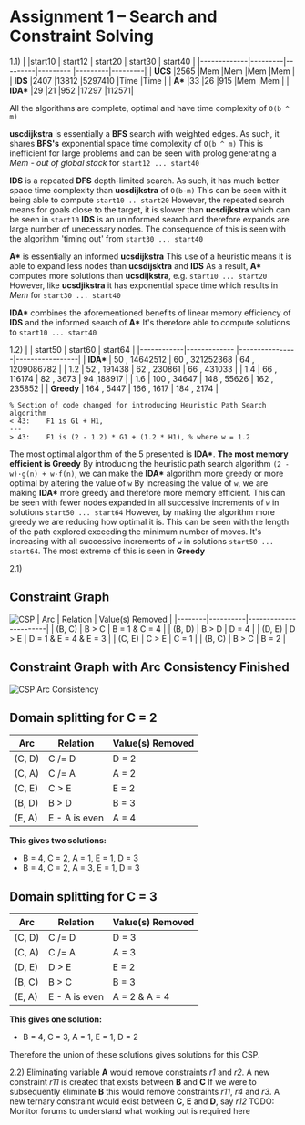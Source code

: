 <!-- SPDX-License-Identifier: zlib-acknowledgement -->

# Assignment 1 – Search and Constraint Solving

1.1)
|             |start10  | start12 | start20   | start30 | start40 |
|-------------|---------|---------|---------  |---------|---------|
| **UCS**     |2565  |Mem      |Mem        |Mem      |Mem      |
| **IDS**     |2407  |13812 |5297410 |Time     |Time     |
| **A\***     |33    |26    |915     |Mem      |Mem      |
| **IDA\***   |29    |21    |952     |17297 |112571|

All the algorithms are complete, optimal and have time complexity of `O(b ^ m)`

**uscdijkstra** is essentially a **BFS** search with weighted edges.
As such, it shares **BFS's** exponential space time complexity of `O(b ^ m)`
This is inefficient for large problems and can be seen with prolog generating a *Mem - out of global stack* for `start12 ... start40`

**IDS** is a repeated **DFS** depth-limited search. 
As such, it has much better space time complexity than **ucsdijkstra** of `O(b·m)`
This can be seen with it being able to compute `start10 .. start20`
However, the repeated search means for goals close to the target, it is slower than **ucsdijkstra** which can be seen in `start10`
**IDS** is an uninformed search and therefore expands are large number of unecessary nodes.
The consequence of this is seen with the algorithm 'timing out' from `start30 ... start40`

**A\*** is essentially an informed **ucsdijkstra**
This use of a heuristic means it is able to expand less nodes than **ucsdijsktra** and **IDS**
As a result, **A\*** computes more solutions than **ucsdijkstra**, e.g. `start10 ... start20`
However, like **ucsdjikstra** it has exponential space time which results in *Mem* for `start30 ... start40`

**IDA\*** combines the aforementioned benefits of linear memory efficiency of **IDS** and the informed search of **A\***
It's therefore able to compute solutions to `start10 ... start40`
  
1.2)
|            | start50       | start60        | start64         |
|------------|-------------  |----------------|-----------------|
| **IDA\***  | 50 , 14642512 | 60 , 321252368 | 64 , 1209086782 |
| 1.2        | 52 , 191438   | 62 , 230861    | 66 , 431033     |
| 1.4        | 66 , 116174   | 82 , 3673      | 94 ,188917      |
| 1.6        | 100 , 34647   | 148 , 55626    | 162 , 235852    |
| **Greedy** | 164 , 5447    | 166 , 1617     | 184 , 2174      |

```
% Section of code changed for introducing Heuristic Path Search algorithm
< 43:    F1 is G1 + H1,
---
> 43:    F1 is (2 - 1.2) * G1 + (1.2 * H1), % where w = 1.2
```

The most optimal algorithm of the 5 presented is **IDA\***. 
**The most memory efficient is Greedy**
By introducing the heuristic path search algorithm `(2 - w)·g(n) + w·f(n)`, we can make the **IDA\*** algorithm more greedy or more optimal by altering the value of `w`
By increasing the value of `w`, we are making **IDA\*** more greedy and therefore more memory efficient.
This can be seen with fewer nodes expanded in all successive increments of `w` in solutions `start50 ... start64`
However, by making the algorithm more greedy we are reducing how optimal it is.
This can be seen with the length of the path explored exceeding the minimum number of moves. 
It's increasing with all successive increments of `w` in solutions `start50 ... start64`. The most extreme of this is seen in **Greedy**

2.1)
## Constraint Graph
![CSP](https://imgur.com/9lQdCWx.png)
| Arc    | Relation | Value(s) Removed      |
|--------|----------|-----------------------|
| (B, C) | B > C    | B = 1 & C = 4         |
| (B, D) | B > D    | D = 4                 |
| (D, E) | D > E    | D = 1 & E = 4 & E = 3 |
| (C, E) | C > E    | C = 1                 |
| (B, C) | B > C    | B = 2                 |
## Constraint Graph with Arc Consistency Finished
![CSP Arc Consistency](https://imgur.com/YHcAqL5.png)

## Domain splitting for C = 2
| Arc    | Relation | Value(s) Removed      |
|--------|----------|-----------------------|
| (C, D) | C /= D    | D = 2         |
| (C, A) | C /= A    | A = 2         |
| (C, E) | C > E    | E = 2         |
| (B, D) | B > D    | B = 3         |
| (E, A) | E - A is even  | A = 4         |
**This gives two solutions:**
 * B = 4, C = 2, A = 1, E = 1, D = 3
 * B = 4, C = 2, A = 3, E = 1, D = 3

## Domain splitting for C = 3
| Arc    | Relation | Value(s) Removed      |
|--------|----------|-----------------------|
| (C, D) | C /= D    | D = 3         |
| (C, A) | C /= A    | A = 3         |
| (D, E) | D > E    | E = 2         |
| (B, C) | B > C    | B = 3         |
| (E, A) | E - A is even  | A = 2 & A = 4         |
**This gives one solution:**
 * B = 4, C = 3, A = 1, E = 1, D = 2

Therefore the union of these solutions gives solutions for this CSP.

2.2)
Eliminating variable **A** would remove constraints *r1* and *r2*. A new constraint *r11* is created that exists between **B** and **C**
If we were to subsequently eliminate **B** this would remove constraints *r11*, *r4* and *r3*. A new ternary constraint would exist between **C**, **E** and **D**, say *r12*
TODO: Monitor forums to understand what working out is required here
